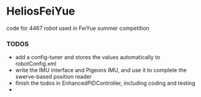 # HeliosFeiYue
code for 4467 robot used in FeiYue summer competition

### TODOS
- add a config-tuner and stores the values automatically to robotConfig.xml
- write the IMU interface and Pigeons IMU, and use it to complete the swerve-based position reader
- finish the todos in EnhancedPIDController, including coding and testing
- 